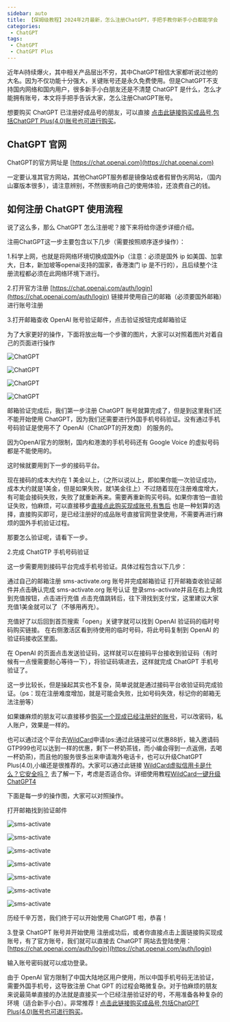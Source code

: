 ```yaml
---
sidebar: auto
title: 【保姆级教程】2024年2月最新，怎么注册ChatGPT，手把手教你新手小白都能学会
categories:
 - ChatGPT
tags:
 - ChatGPT
 - ChatGPT Plus
---
```


近年Ai持续爆火，其中相关产品层出不穷，其中ChatGPT相信大家都听说过他的大名。因为不仅功能十分强大，关键账号还是永久免费使用。但是ChatGPT不支持国内网络和国内用户，很多新手小白朋友还是不清楚 ChatGPT 是什么，怎么才能拥有账号，本文将手把手告诉大家，怎么注册ChatGPT账号。

想要购买 ChatGPT 已注册好成品号的朋友，可以直接 [点击此链接购买成品号,包括ChatGPT Plus(4.0)账号也可进行购买](https://txccai.github.io/gptDocs/chatGPT/how-to-buy-gpt.html)。

## ChatGPT 官网
ChatGPT的官方网址是 [https://chat.openai.com](https://chat.openai.com)
 
一定要认准其官方网站，其他ChatGPT服务都是镜像站或者假冒伪劣网站，（国内山寨版本很多），请注意辨别，不然很影响自己的使用体验，还浪费自己的钱。

## 如何注册 ChatGPT 使用流程
说了这么多，那么 ChatGPT 怎么注册呢？接下来将给你逐步详细介绍。

注冊ChatGPT这一步主要包含以下几步（需要按照顺序逐步操作）：

1.科学上网，也就是将网络环境切换成国外ip（注意：必须是国外 ip 如美国、加拿大，日本，新加坡等openai支持的国家，香港澳门 ip 是不行的），且后续整个注册流程都必须在此网络环境下进行。

2.打开官方注册 [https://chat.openai.com/auth/login](https://chat.openai.com/auth/login) 链接并使用自己的邮箱（必须要国外邮箱）进行账号注册

3.打开邮箱查收 OpenAI 账号验证邮件，点击验证按钮完成邮箱验证

为了大家更好的操作，下面将放出每一个步骤的图片，大家可以对照着图片对着自己的页面进行操作

![ChatGPT](https://chatgptzhanghao.com/wp-content/uploads/2023/02/how-to-register-chatgpt-1.webp)

![ChatGPT](https://chatgptzhanghao.com/wp-content/uploads/2023/02/how-to-register-chatgpt-2.webp)

![ChatGPT](https://chatgptzhanghao.com/wp-content/uploads/2023/02/how-to-register-chatgpt-3.webp)

![ChatGPT](https://chatgptzhanghao.com/wp-content/uploads/2023/02/how-to-register-chatgpt-4.webp)



邮箱验证完成后，我们第一步注册 ChatGPT 账号就算完成了，但是到这里我们还不能开始使用 ChatGPT，因为我们还需要进行外国手机号码验证。没有通过手机号码验证是使用不了 OpenAI（ChatGPT的开发商） 的服务的。

因为OpenAI官方的限制，国内和港澳的手机号码还有 Google Voice 的虚拟号码都是不能使用的。

这时候就要用到下一步的接码平台。

现在接码的成本大约在 1 美金以上，（之所以说以上，即如果你能一次验证成功，成本大约就是1美金，但是如果失败，就1美金往上）不过随着现在注册难度增大，有可能会接码失败，失败了就重新再来。需要再重新购买号码。如果你害怕一直验证失败，怕麻烦，可以直接移步[直接点此购买现成账号,有售后](https://txccai.github.io/gptDocs/chatGPT/how-to-buy-gpt.html) 也是一种划算的选择，直接购买即可，是已经注册好的成品账号直接官网登录使用，不需要再进行麻烦的国外手机验证过程。

那要怎么验证呢，请看下一步。

2.完成 ChatGTP 手机号码验证

这一步需要用到接码平台完成手机号验证。具体过程包含以下几步：

通过自己的邮箱注册 sms-activate.org 账号并完成邮箱验证
打开邮箱查收验证邮件并点击确认完成 sms-activate.org 账号认证
登录sms-activate并且在右上角找到充值按钮，点击进行充值
点击充值跳转后，往下滑找到支付宝，这里建议大家充值1美金就可以了（不够用再充）。

充值好了以后回到首页搜索「open」关键字就可以找到 OpenAI 验证码的临时号码购买链接。
在右侧激活区看到待使用的临时号码，将此号码复制到 OpenAI 的验证码接收区里面。

在 OpenAI 的页面点击发送验证码，这样就可以在接码平台接收到验证码（有时候有一点慢需要耐心等待一下），将验证码填进去，这样就完成 ChatGPT 手机号验证了。
 
这一步比较长，但是操起其实也不复杂，简单说就是通过接码平台收验证码完成验证。（ps：现在注册难度增加，就是可能会失败，比如号码失效，标记你的邮箱无法注册等）
 
如果嫌麻烦的朋友可以直接移步[购买一个现成已经注册好的账号](https://txccai.github.io/gptDocs/chatGPT/how-to-buy-gpt.html)，可以改密码，私人账户，效果是一样的。

也可以通过这个平台去[WildCard](https://bewildcard.com/i/GTP999)申请(ps:通过此链接可以优惠88折，输入邀请码GTP999也可以达到一样的优惠，剩下一杯奶茶钱，而小编会得到一点返佣，去喝一杯奶茶)，而且他的服务很多出来申请海外电话卡，也可以升级ChatGPT Plus(4.0),小编还是很推荐的。大家可以通过此链接 [WildCard虚拟信用卡是什么？它安全吗？](https://txccai.github.io/gptDocs/WildCard/something-about-wildcard.html) 去了解一下，考虑是否适合你。详细使用教程[WildCard一键升级ChatGPT4](https://txccai.github.io/gptDocs/WildCard/)

 
下面是每一步的操作图，大家可以对照操作。

打开邮箱找到验证邮件

![sms-activate](https://chatgptzhanghao.com/wp-content/uploads/2023/02/how-to-register-chatgpt-6.webp)

![sms-activate](https://chatgptzhanghao.com/wp-content/uploads/2023/02/how-to-register-chatgpt-7.webp)

![sms-activate](https://chatgptzhanghao.com/wp-content/uploads/2023/02/how-to-register-chatgpt-9.webp)

<!-- ![sms-activate](https://chatgptzhanghao.com/wp-content/uploads/2023/02/how-to-register-chatgpt-10.webp) -->

![sms-activate](https://chatgptzhanghao.com/wp-content/uploads/2023/02/how-to-register-chatgpt-11.webp)

![sms-activate](https://chatgptzhanghao.com/wp-content/uploads/2023/02/how-to-register-chatgpt-12.webp)


![sms-activate](https://chatgptzhanghao.com/wp-content/uploads/2023/02/how-to-register-chatgpt-5-e1676626369534.webp)


![sms-activate](https://chatgptzhanghao.com/wp-content/uploads/2023/06/sms-receive-screenshot.png)

历经千辛万苦，我们终于可以开始使用 ChatGPT 啦，恭喜！

3.登录 ChatGPT 账号并开始使用
注册成功后，或者你直接点击上面链接购买现成账号，有了官方账号，我们就可以直接去 ChatGPT 网站去登陆使用： 
[https://chat.openai.com/auth/login](https://chat.openai.com/auth/login)

输入账号密码就可以成功登录。


由于 OpenAI 官方限制了中国大陆地区用户使用，所以中国手机号码无法验证，需要外国手机号，这导致注册 Chat GPT 的过程会略微复杂。对于怕麻烦的朋友来说最简单直接的办法就是直接买一个已经注册验证好的号，不用准备各种复杂的环境（适合新手小白）。非常推荐！[点击此链接购买成品号,包括ChatGPT Plus(4.0)账号也可进行购买](https://txccai.github.io/gptDocs/chatGPT/how-to-buy-gpt.html)。

